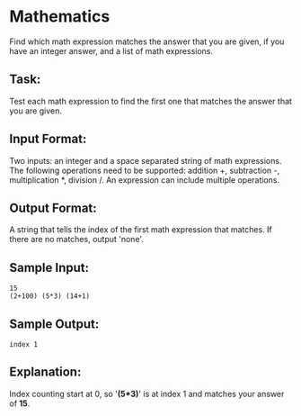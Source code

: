 ﻿# Mathematics  

Find which math expression matches the answer that you are given, if you have an integer answer, and a list of math expressions.

## Task: 
Test each math expression to find the first one that matches the answer that you are given.

## Input Format: 
Two inputs: an integer and a space separated string of math expressions. The following operations need to be supported: addition +, subtraction -, multiplication *, division /. 
An expression can include multiple operations.

## Output Format: 
A string that tells the index of the first math expression that matches. If there are no matches, output 'none'.

## Sample Input: 
```
15
(2+100) (5*3) (14+1)
```
## Sample Output: 
```
index 1
```
## Explanation:
Index counting start at 0, so '**(5\*3)**' is at index 1 and matches your answer of **15**.